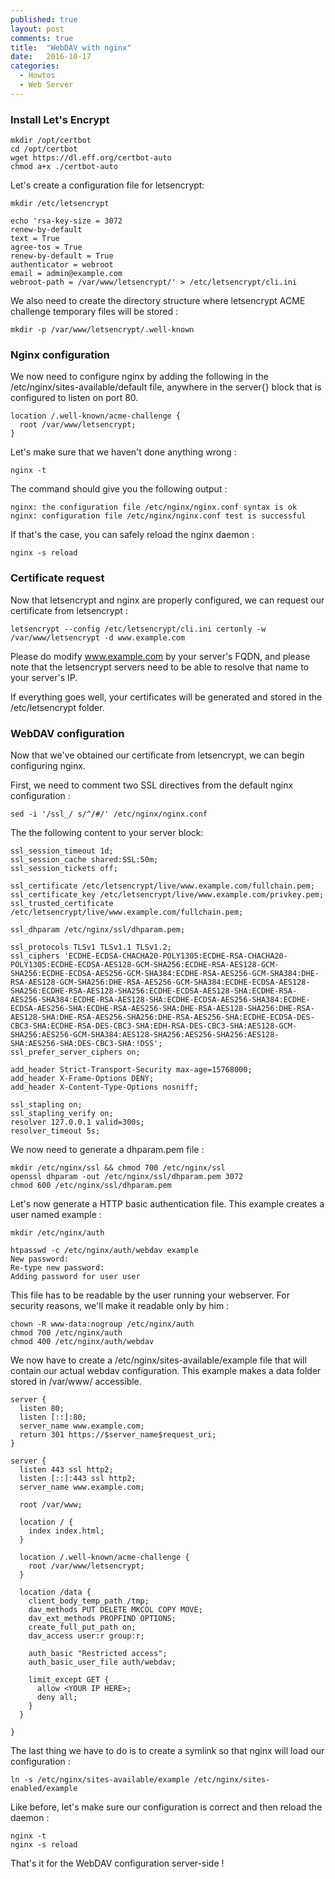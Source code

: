 ```yaml
---
published: true
layout: post
comments: true
title:  "WebDAV with nginx"
date:   2016-10-17
categories:
  - Howtos
  - Web Server
---
```


### Install Let's Encrypt

    mkdir /opt/certbot
    cd /opt/certbot
    wget https://dl.eff.org/certbot-auto
    chmod a+x ./certbot-auto

Let's create a configuration file for letsencrypt:

    mkdir /etc/letsencrypt

```
echo 'rsa-key-size = 3072
renew-by-default
text = True
agree-tos = True
renew-by-default = True
authenticator = webroot
email = admin@example.com
webroot-path = /var/www/letsencrypt/' > /etc/letsencrypt/cli.ini
```

We also need to create the directory structure where letsencrypt ACME challenge temporary files will be stored :

    mkdir -p /var/www/letsencrypt/.well-known

### Nginx configuration

We now need to configure nginx by adding the following in the /etc/nginx/sites-available/default file, anywhere in the server{} block that is configured to listen on port 80.

```
location /.well-known/acme-challenge {
  root /var/www/letsencrypt;
}
```

Let's make sure that we haven't done anything wrong :

    nginx -t

The command should give you the following output :

    nginx: the configuration file /etc/nginx/nginx.conf syntax is ok
    nginx: configuration file /etc/nginx/nginx.conf test is successful

If that's the case, you can safely reload the nginx daemon :

    nginx -s reload 

### Certificate request

Now that letsencrypt and nginx are properly configured, we can request our certificate from letsencrypt :

    letsencrypt --config /etc/letsencrypt/cli.ini certonly -w /var/www/letsencrypt -d www.example.com

Please do modify www.example.com by your server's FQDN, and please note that the letsencrypt servers need to be able to resolve that name to your server's IP.

If everything goes well, your certificates will be generated and stored in the /etc/letsencrypt folder.

### WebDAV configuration

Now that we've obtained our certificate from letsencrypt, we can begin configuring nginx.

First, we need to comment two SSL directives from the default nginx configuration :

    sed -i '/ssl_/ s/^/#/' /etc/nginx/nginx.conf

The the following content to your server block:

```
ssl_session_timeout 1d;
ssl_session_cache shared:SSL:50m;
ssl_session_tickets off;

ssl_certificate /etc/letsencrypt/live/www.example.com/fullchain.pem;
ssl_certificate_key /etc/letsencrypt/live/www.example.com/privkey.pem;
ssl_trusted_certificate /etc/letsencrypt/live/www.example.com/fullchain.pem;

ssl_dhparam /etc/nginx/ssl/dhparam.pem;

ssl_protocols TLSv1 TLSv1.1 TLSv1.2;
ssl_ciphers 'ECDHE-ECDSA-CHACHA20-POLY1305:ECDHE-RSA-CHACHA20-POLY1305:ECDHE-ECDSA-AES128-GCM-SHA256:ECDHE-RSA-AES128-GCM-SHA256:ECDHE-ECDSA-AES256-GCM-SHA384:ECDHE-RSA-AES256-GCM-SHA384:DHE-RSA-AES128-GCM-SHA256:DHE-RSA-AES256-GCM-SHA384:ECDHE-ECDSA-AES128-SHA256:ECDHE-RSA-AES128-SHA256:ECDHE-ECDSA-AES128-SHA:ECDHE-RSA-AES256-SHA384:ECDHE-RSA-AES128-SHA:ECDHE-ECDSA-AES256-SHA384:ECDHE-ECDSA-AES256-SHA:ECDHE-RSA-AES256-SHA:DHE-RSA-AES128-SHA256:DHE-RSA-AES128-SHA:DHE-RSA-AES256-SHA256:DHE-RSA-AES256-SHA:ECDHE-ECDSA-DES-CBC3-SHA:ECDHE-RSA-DES-CBC3-SHA:EDH-RSA-DES-CBC3-SHA:AES128-GCM-SHA256:AES256-GCM-SHA384:AES128-SHA256:AES256-SHA256:AES128-SHA:AES256-SHA:DES-CBC3-SHA:!DSS';
ssl_prefer_server_ciphers on;

add_header Strict-Transport-Security max-age=15768000;
add_header X-Frame-Options DENY;
add_header X-Content-Type-Options nosniff;

ssl_stapling on;
ssl_stapling_verify on;
resolver 127.0.0.1 valid=300s;
resolver_timeout 5s;
```

We now need to generate a dhparam.pem file :

    mkdir /etc/nginx/ssl && chmod 700 /etc/nginx/ssl
    openssl dhparam -out /etc/nginx/ssl/dhparam.pem 3072
    chmod 600 /etc/nginx/ssl/dhparam.pem

Let's now generate a HTTP basic authentication file. This example creates a user named example :

    mkdir /etc/nginx/auth

    htpasswd -c /etc/nginx/auth/webdav example
    New password: 
    Re-type new password: 
    Adding password for user user

This file has to be readable by the user running your webserver. For security reasons, we'll make it readable only by him :

    chown -R www-data:nogroup /etc/nginx/auth
    chmod 700 /etc/nginx/auth
    chmod 400 /etc/nginx/auth/webdav

We now have to create a /etc/nginx/sites-available/example file that will contain our actual webdav configuration. This example makes a data folder stored in /var/www/ accessible.

```
server {
  listen 80;
  listen [::]:80;
  server_name www.example.com;
  return 301 https://$server_name$request_uri;
}

server {
  listen 443 ssl http2;
  listen [::]:443 ssl http2;
  server_name www.example.com;

  root /var/www;

  location / {
    index index.html;
  }

  location /.well-known/acme-challenge {
    root /var/www/letsencrypt;
  }

  location /data {
    client_body_temp_path /tmp;
    dav_methods PUT DELETE MKCOL COPY MOVE;
    dav_ext_methods PROPFIND OPTIONS;
    create_full_put_path on;
    dav_access user:r group:r;

    auth_basic "Restricted access";
    auth_basic_user_file auth/webdav;

    limit_except GET {
      allow <YOUR IP HERE>;
      deny all;
    }
  }

}
```

The last thing we have to do is to create a symlink so that nginx will load our configuration :

    ln -s /etc/nginx/sites-available/example /etc/nginx/sites-enabled/example

Like before, let's make sure our configuration is correct and then reload the daemon :

    nginx -t
    nginx -s reload

That's it for the WebDAV configuration server-side !
